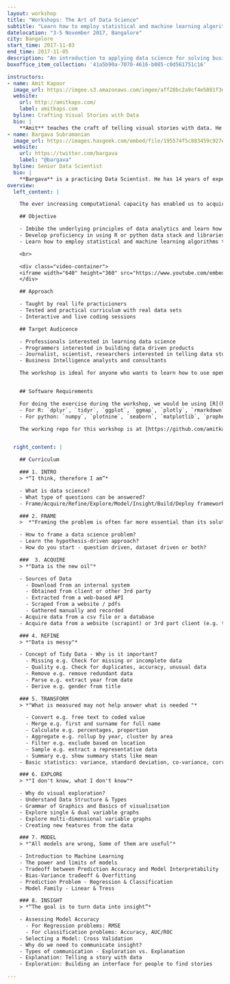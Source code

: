 ```yaml
---
layout: workshop
title: "Workshops: The Art of Data Science"
subtitle: "Learn how to employ statistical and machine learning algorithms to solve real life problems"
datelocation: "3-5 November 2017, Bangalore"
city: Bangalore
start_time: 2017-11-03
end_time: 2017-11-05
description: "An introduction to applying data science for solving business problems using the 'Frame - Acquire - Refine - Transform - Explore - Model - Insight' approach"
boxoffice_item_collection: '41a5b90a-7070-4616-b085-c0d561751c16'

instructors:
- name: Amit Kapoor
  image_url: https://imgee.s3.amazonaws.com/imgee/aff28bc2a9cf4e5881f3dd51d56d53b7.jpeg
  website:
    url: http://amitkaps.com/
    label: amitkaps.com
  byline: Crafting Visual Stories with Data
  bio: |
    **Amit** teaches the craft of telling visual stories with data. He conducts workshops and trainings on Data Science in Python and R, as well as on Data Visualisation topics. His background is in strategy consulting having worked with AT Kearney in India, then with Booz & Company in Europe and more recently for startups in Bangalore. He did his B.Tech in Mechanical Engineering from IIT, Delhi and PGDM (MBA) from IIM, Ahmedabad. You can find more about him at [amitkaps.com](http://amitkaps.com/) and tweet him at [@amitkaps](https://twitter.com/amitkaps).
- name: Bargava Subramanian
  image_url: https://images.hasgeek.com/embed/file/195574f5c883459c927ecfdef066715c
  website:
    url: https://twitter.com/bargava
    label: "@bargava"
  byline: Senior Data Scientist
  bio: |
    **Bargava** is a practicing Data Scientist. He has 14 years of experience delivering business analytics solutions to Investment Banks, Entertainment Studios and High-Tech companies. He has given talks and conducted workshops on Data Science, Machine Learning, Deep Learning and Optimization in Python and R. He has a Masters in Statistics from University of Maryland, College Park, USA. He is an ardent NBA fan. You can tweet to him at [@bargava](https://twitter.com/bargava).
overview:
  left_content: |

    The ever increasing computational capacity has enabled us to acquire, process and analyse larger data-sets and information. We increasingly want to take a data-driven lens to solve business problems. But business problems are inherently 'wicked in nature' - with multiple stakeholder, different problem definition, different solutions interdependence, constraints, amplifying loops etc. There is no one trick to solve them. What is required is learning a structured approach to problem solving that can be applied to large set of these problems. One possible way is to use a *Hypotheses Driven Approach* - problems definition, scoping, issue identification and hypothesis generation - as a starting point for this. In this workshop, you will learn how to apply this hypotheses driven approach through seven pragmatic steps - Frame, Acquire, Refine, Transform, Explore, Model,  and Insight - to any business problem. The focus will be to learn the principles through an applied case study and by actually coding in R or Python or JavaScript to solve this.

    ## Objective

    - Imbibe the underlying principles of data analytics and learn how to use the data science pipeline
    - Develop proficiency in using R or python data stack and libraries like ggplot, dplyr, stats (for R) and pandas, scikit-learn (for python)
    - Learn how to employ statistical and machine learning algorithms to solve real life problems

    <br>

    <div class="video-container">
    <iframe width="640" height="360" src="https://www.youtube.com/embed/fDJGlyWbCRM" frameborder="0" allowfullscreen class="video"></iframe>
    </div>

    ## Approach

    - Taught by real life practicioners
    - Tested and practical curriculum with real data sets
    - Interactive and live coding sessions

    ## Target Audicence

    - Professionals interested in learning data science
    - Programmers interested in building data driven products
    - Journalist, scientist, researchers interested in telling data stories
    - Business Intelligence analysts and consultants

    The workshop is ideal for anyone who wants to learn how to use open source software - **R** or **Python** stack for statistical analysis and visualization. If you are not using R or Python for statistical analysis, then existing familiarity with data analysis in some other tool would help.  There is no pre-requisite requirement to be familiar with the R or Python libraries mentioned above.


    ## Software Requirements

    For doing the exercise during the workshop, we would be using [R](http://www.r-project.org/) and R IDE - [R Studio](http://www.rstudio.com/) or [Anaconda Distribution](https://www.continuum.io/downloads) for Python. Please install the same in your machine prior to the workshop session. For attendees more curious, we will be using Rmarkdown or Jupyter Notebook as our IDE. Some of the main libraries we will using in the session are:
    - For R: `dplyr`, `tidyr`, `ggplot`, `ggmap`, `plotly`, `rmarkdown`, `purr`, `prophet` and `forcats`
    - For python: `numpy`, `plotnine`, `seaborn`, `matplotlib`, `prophet` and `scikit-learn`.

    The working repo for this workshop is at [https://github.com/amitkaps/art-data-science](https://github.com/amitkaps/art-data-science)


  right_content: |

    ## Curriculum

    ### 1. INTRO
    > *“I think, therefore I am”*

    - What is data science?
    - What type of questions can be answered?
    - Frame/Acquire/Refine/Explore/Model/Insight/Build/Deploy framework

    ### 2. FRAME
    >  *"Framing the problem is often far more essential than its solution"*

    - How to frame a data science problem?
    - Learn the hypothesis-driven approach?
    - How do you start - question driven, dataset driven or both?

    ###  3. ACQUIRE
    > *"Data is the new oil"*

    - Sources of Data
      - Download from an internal system
      - Obtained from client or other 3rd party
      - Extracted from a web-based API
      - Scraped from a website / pdfs
      - Gathered manually and recorded
    - Acquire data from a csv file or a database
    - Acquire data from a website (scrapint) or 3rd part client (e.g. twitter)

    ### 4. REFINE
    > *"Data is messy"*

    - Concept of Tidy Data - Why is it important?
      - Missing e.g. Check for missing or incomplete data
      - Quality e.g. Check for duplicates, accuracy, unusual data
      - Remove e.g. remove redundant data
      - Parse e.g. extract year from date
      - Derive e.g. gender from title

    ### 5. TRANSFORM
    > *"What is measured may not help answer what is needed "*

      - Convert e.g. free text to coded value
      - Merge e.g. first and surname for full name
      - Calculate e.g. percentages, proportion
      - Aggregate e.g. rollup by year, cluster by area
      - Filter e.g. exclude based on location
      - Sample e.g. extract a representative data
      - Summary e.g. show summary stats like mean
    - Basic statistics: variance, standard deviation, co-variance, correlation

    ### 6. EXPLORE
    > *"I don't know, what I don't know"*

    - Why do visual exploration?
    - Understand Data Structure & Types
    - Grammar of Graphics and Basics of visualisation
    - Explore single & dual variable graphs
    - Explore multi-dimensional variable graphs
    - Creating new features from the data

    ### 7. MODEL
    > *"All models are wrong, Some of them are useful"*

    - Introduction to Machine Learning
    - The power and limits of models
    - Tradeoff between Prediction Accuracy and Model Interpretability
    - Bias-Variance tradeoff & Overfitting
    - Prediction Problem - Regression & Classification
    - Model Family - Linear & Tress

    ### 8. INSIGHT
    > *“The goal is to turn data into insight”*

    - Assessing Model Accuracy
      - For Regression problems: RMSE
      - For classification problems: Accuracy, AUC/ROC
    - Selecting a Model: Cross Validation
    - Why do we need to communicate insight?
    - Types of communication - Exploration vs. Explanation
    - Explanation: Telling a story with data
    - Exploration: Building an interface for people to find stories

---
```


